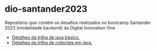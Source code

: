 # dio-santander2023

Repositório que contém os desafios realizados no bootcamp Santander 2023 (modalidade backend) da Digital Innovation One

- [Detalhes da trilha de java básico.](dio-trilha-java-basico/README.md)
- [Detalhes da trilha de coleções em java.](dio-trilha-java-collections/Desafios/README.md) 